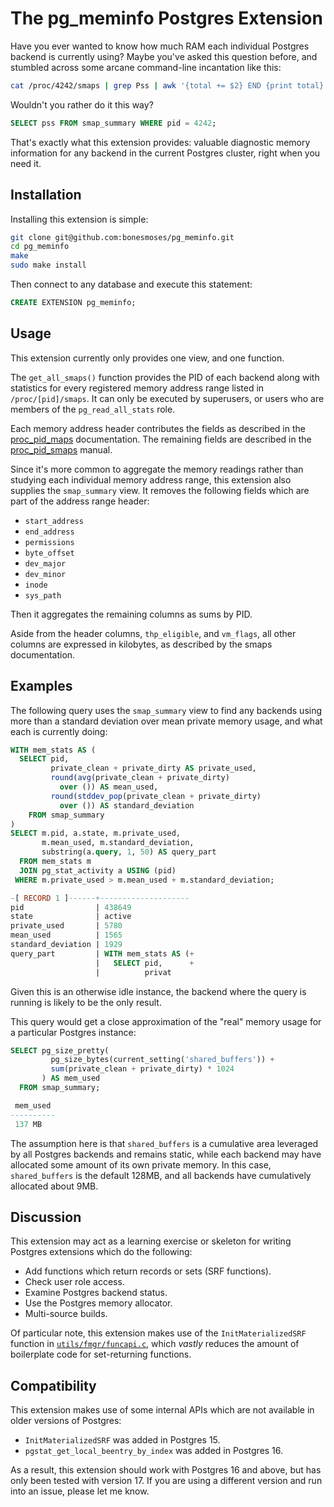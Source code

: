 # The pg_meminfo Postgres Extension

Have you ever wanted to know how much RAM each individual Postgres backend is currently using? Maybe you've asked this question before, and stumbled across some arcane command-line incantation like this:

```sh
cat /proc/4242/smaps | grep Pss | awk '{total += $2} END {print total}'
```

Wouldn't you rather do it this way?

```sql
SELECT pss FROM smap_summary WHERE pid = 4242;
```

That's exactly what this extension provides: valuable diagnostic memory information for any backend in the current Postgres cluster, right when you need it.

## Installation

Installing this extension is simple:

```bash
git clone git@github.com:bonesmoses/pg_meminfo.git
cd pg_meminfo
make
sudo make install
```

Then connect to any database and execute this statement:

```sql
CREATE EXTENSION pg_meminfo;
```

## Usage

This extension currently only provides one view, and one function.

The `get_all_smaps()` function provides the PID of each backend along with statistics for every registered memory address range listed in `/proc/[pid]/smaps`. It can only be executed by superusers, or users who are members of the `pg_read_all_stats` role.

Each memory address header contributes the fields as described in the [proc_pid_maps](https://www.man7.org/linux/man-pages/man5/proc_pid_maps.5.html) documentation. The remaining fields are described in the [proc_pid_smaps](https://www.man7.org/linux/man-pages/man5/proc_pid_smaps.5.html) manual.

Since it's more common to aggregate the memory readings rather than studying each individual memory address range, this extension also supplies the `smap_summary` view. It removes the following fields which are part of the address range header:

- `start_address`
- `end_address`
- `permissions`
- `byte_offset`
- `dev_major`
- `dev_minor`
- `inode`
- `sys_path`

Then it aggregates the remaining columns as sums by PID.

Aside from the header columns, `thp_eligible`, and `vm_flags`, all other columns are expressed in kilobytes, as described by the smaps documentation.

## Examples

The following query uses the `smap_summary` view to find any backends using more than a standard deviation over mean private memory usage, and what each is currently doing:

```sql
WITH mem_stats AS (
  SELECT pid, 
         private_clean + private_dirty AS private_used,
         round(avg(private_clean + private_dirty) 
           over ()) AS mean_used,
         round(stddev_pop(private_clean + private_dirty) 
           over ()) AS standard_deviation
    FROM smap_summary
)
SELECT m.pid, a.state, m.private_used,
       m.mean_used, m.standard_deviation,
       substring(a.query, 1, 50) AS query_part
  FROM mem_stats m
  JOIN pg_stat_activity a USING (pid)
 WHERE m.private_used > m.mean_used + m.standard_deviation;

-[ RECORD 1 ]------+--------------------
pid                | 438649
state              | active
private_used       | 5780
mean_used          | 1565
standard_deviation | 1929
query_part         | WITH mem_stats AS (+
                   |   SELECT pid,      +
                   |          privat
```

Given this is an otherwise idle instance, the backend where the query is running is likely to be the only result.

This query would get a close approximation of the "real" memory usage for a particular Postgres instance:

```sql
SELECT pg_size_pretty(
         pg_size_bytes(current_setting('shared_buffers')) + 
         sum(private_clean + private_dirty) * 1024
       ) AS mem_used
  FROM smap_summary;

 mem_used 
----------
 137 MB
```

The assumption here is that `shared_buffers` is a cumulative area leveraged by all Postgres backends and remains static, while each backend may have allocated some amount of its own private memory. In this case, `shared_buffers` is the default 128MB, and all backends have cumulatively allocated about 9MB.

## Discussion

This extension may act as a learning exercise or skeleton for writing Postgres extensions which do the following:

* Add functions which return records or sets (SRF functions).
* Check user role access.
* Examine Postgres backend status.
* Use the Postgres memory allocator.
* Multi-source builds.

Of particular note, this extension makes use of the `InitMaterializedSRF` function in [`utils/fmgr/funcapi.c`](https://github.com/postgres/postgres/blob/master/src/backend/utils/fmgr/funcapi.c), which _vastly_ reduces the amount of boilerplate code for set-returning functions.

## Compatibility

This extension makes use of some internal APIs which are not available in older versions of Postgres:

* `InitMaterializedSRF` was added in Postgres 15.
* `pgstat_get_local_beentry_by_index` was added in Postgres 16.

As a result, this extension should work with Postgres 16 and above, but has only been tested with version 17. If you are using a different version and run into an issue, please let me know.
